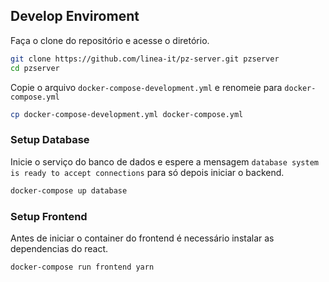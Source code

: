 

## Develop Enviroment

Faça o clone do repositório e acesse o diretório.

```bash
git clone https://github.com/linea-it/pz-server.git pzserver
cd pzserver
```

Copie o arquivo `docker-compose-development.yml` e renomeie para `docker-compose.yml`

```bash
cp docker-compose-development.yml docker-compose.yml
```

### Setup Database

Inicie o serviço do banco de dados e espere a mensagem `database system is ready to accept connections` para só depois iniciar o backend.

```bash
docker-compose up database
```

### Setup Frontend
Antes de iniciar o container do frontend é necessário instalar as dependencias do react.
```bash
docker-compose run frontend yarn
```
